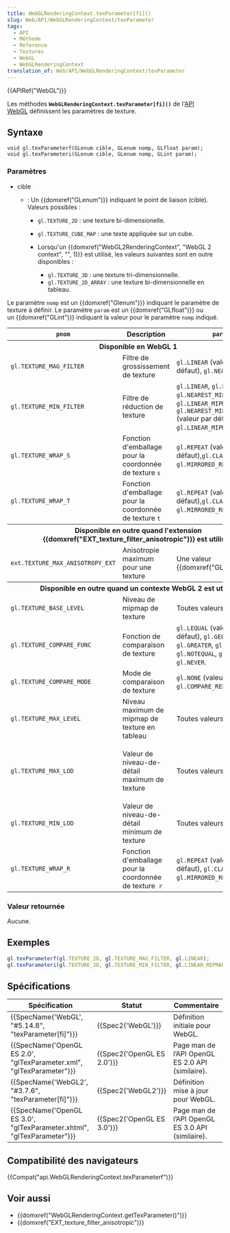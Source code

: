 ```yaml
---
title: WebGLRenderingContext.texParameter[fi]()
slug: Web/API/WebGLRenderingContext/texParameter
tags:
  - API
  - Méthode
  - Reference
  - Textures
  - WebGL
  - WebGLRenderingContext
translation_of: Web/API/WebGLRenderingContext/texParameter
---
```

{{APIRef("WebGL")}}

Les méthodes **`WebGLRenderingContext.texParameter[fi]()`** de l'[API WebGL](/fr-FR/docs/Web/API/WebGL_API) définissent les paramètres de texture.

## Syntaxe

    void gl.texParameterf(GLenum cible, GLenum nomp, GLfloat param);
    void gl.texParameteri(GLenum cible, GLenum nomp, GLint param);

### Paramètres

- cible

  - : Un {{domxref("GLenum")}} indiquant le point de liaison (cible). Valeurs possibles :

    - `gl.TEXTURE_2D`&nbsp;: une texture bi-dimensionelle.
    - `gl.TEXTURE_CUBE_MAP`&nbsp;: une texte appliquée sur un cube.
    - Lorsqu'un {{domxref("WebGL2RenderingContext", "WebGL 2 context", "", 1)}} est utilisé, les valeurs suivantes sont en outre disponibles :

      - `gl.TEXTURE_3D`&nbsp;: une texture tri-dimensionnelle.
      - `gl.TEXTURE_2D_ARRAY`&nbsp;: une texture bi-dimensionnelle en tableau.

Le paramètre `nomp` est un {{domxref("Glenum")}} indiquant le paramètre de texture à définir. Le paramètre `param` est un {{domxref("GLfloat")}} ou un {{domxref("GLint")}} indiquant la valeur pour le paramètre `nomp` indiqué.

<table class="standard-table">
  <thead>
    <tr>
      <th scope="col"><code>pnom</code></th>
      <th scope="col">Description</th>
      <th scope="col"><code>param</code></th>
    </tr>
  </thead>
  <tbody>
    <tr>
      <th colspan="3">Disponible en WebGL 1</th>
    </tr>
    <tr>
      <td><code>gl.TEXTURE_MAG_FILTER</code></td>
      <td>Filtre de grossissement de texture</td>
      <td>
        <code>gl.LINEAR</code> (valeur par défaut), <code>gl.NEAREST</code>.
      </td>
    </tr>
    <tr>
      <td><code>gl.TEXTURE_MIN_FILTER</code></td>
      <td>Filtre de réduction de texture</td>
      <td>
        <code>gl.LINEAR</code>, <code>gl.NEAREST</code>,
        <code>gl.NEAREST_MIPMAP_NEAREST</code>,
        <code>gl.LINEAR_MIPMAP_NEAREST</code>,
        <code>gl.NEAREST_MIPMAP_LINEAR</code> (valeur par défaut),
        <code>gl.LINEAR_MIPMAP_LINEAR</code>.
      </td>
    </tr>
    <tr>
      <td><code>gl.TEXTURE_WRAP_S</code></td>
      <td>Fonction d'emballage pour la coordonnée de texture <code>s</code></td>
      <td>
        <code>gl.REPEAT</code> (valeur par
        défaut),<code>gl.CLAMP_TO_EDGE</code>, <code>gl.MIRRORED_REPEAT</code>.
      </td>
    </tr>
    <tr>
      <td><code>gl.TEXTURE_WRAP_T</code></td>
      <td>Fonction d'emballage pour la coordonnée de texture <code>t</code></td>
      <td>
        <code>gl.REPEAT</code> (valeur par
        défaut),<code>gl.CLAMP_TO_EDGE</code>, <code>gl.MIRRORED_REPEAT</code>.
      </td>
    </tr>
    <tr>
      <th colspan="3">
        Disponible en outre quand l'extension
        {{domxref("EXT_texture_filter_anisotropic")}} est
        utilisée
      </th>
    </tr>
    <tr>
      <td><code>ext.TEXTURE_MAX_ANISOTROPY_EXT</code></td>
      <td>Anisotropie maximum pour une texture</td>
      <td>Une valeur {{domxref("GLfloat")}}.</td>
    </tr>
    <tr>
      <th colspan="3">
        Disponible en outre quand un contexte WebGL 2 est utilisé
      </th>
    </tr>
    <tr>
      <td><code>gl.TEXTURE_BASE_LEVEL</code></td>
      <td>Niveau de mipmap de texture</td>
      <td>Toutes valeurs int.</td>
    </tr>
    <tr>
      <td><code>gl.TEXTURE_COMPARE_FUNC</code></td>
      <td>Fonction de comparaison de texture</td>
      <td>
        <code>gl.LEQUAL</code> (valeur par défaut), <code>gl.GEQUAL</code>,
        <code>gl.LESS</code>, <code>gl.GREATER</code>, <code>gl.EQUAL</code>,
        <code>gl.NOTEQUAL</code>, <code>gl.ALWAYS</code>, <code>gl.NEVER</code>.
      </td>
    </tr>
    <tr>
      <td><code>gl.TEXTURE_COMPARE_MODE</code></td>
      <td>Mode de comparaison de texture</td>
      <td>
        <code>gl.NONE</code> (valeur défaut),
        <code>gl.COMPARE_REF_TO_TEXTURE</code>.
      </td>
    </tr>
    <tr>
      <td><code>gl.TEXTURE_MAX_LEVEL</code></td>
      <td>Niveau maximum de mipmap de texture en tableau</td>
      <td>Toutes valeurs int.</td>
    </tr>
    <tr>
      <td><code>gl.TEXTURE_MAX_LOD</code></td>
      <td><p>Valeur de niveau-de-détail maximum de texture</p></td>
      <td>Toutes valeurs float.</td>
    </tr>
    <tr>
      <td><code>gl.TEXTURE_MIN_LOD</code></td>
      <td>Valeur de niveau-de-détail minimum de texture</td>
      <td>Toutes valeurs float.</td>
    </tr>
    <tr>
      <td><code>gl.TEXTURE_WRAP_R</code></td>
      <td>
        Fonction d'emballage pour la coordonnée de texture  <code>r</code>
      </td>
      <td>
        <code>gl.REPEAT</code> (valeur par défaut),
        <code>gl.CLAMP_TO_EDGE</code>, <code>gl.MIRRORED_REPEAT</code>.
      </td>
    </tr>
  </tbody>
</table>

### Valeur retournée

Aucune.

## Exemples

```js
gl.texParameterf(gl.TEXTURE_2D, gl.TEXTURE_MAG_FILTER, gl.LINEAR);
gl.texParameteri(gl.TEXTURE_2D, gl.TEXTURE_MIN_FILTER, gl.LINEAR_MIPMAP_NEAREST);
```

## Spécifications

| Spécification                                                                                    | Statut                               | Commentaire                                      |
| ------------------------------------------------------------------------------------------------ | ------------------------------------ | ------------------------------------------------ |
| {{SpecName('WebGL', "#5.14.8", "texParameter[fi]")}}                             | {{Spec2('WebGL')}}             | Définition initiale pour WebGL.                  |
| {{SpecName('OpenGL ES 2.0', "glTexParameter.xml", "glTexParameter")}}     | {{Spec2('OpenGL ES 2.0')}} | Page man de l’API OpenGL ES 2.0 API (similaire). |
| {{SpecName('WebGL2', "#3.7.6", "texParameter[fi]")}}                             | {{Spec2('WebGL2')}}             | Définition mise à jour pour WebGL.               |
| {{SpecName('OpenGL ES 3.0', "glTexParameter.xhtml", "glTexParameter")}} | {{Spec2('OpenGL ES 3.0')}} | Page man de l’API OpenGL ES 3.0 API (similaire). |

## Compatibilité des navigateurs

{{Compat("api.WebGLRenderingContext.texParameterf")}}

## Voir aussi

- {{domxref("WebGLRenderingContext.getTexParameter()")}}
- {{domxref("EXT_texture_filter_anisotropic")}}

